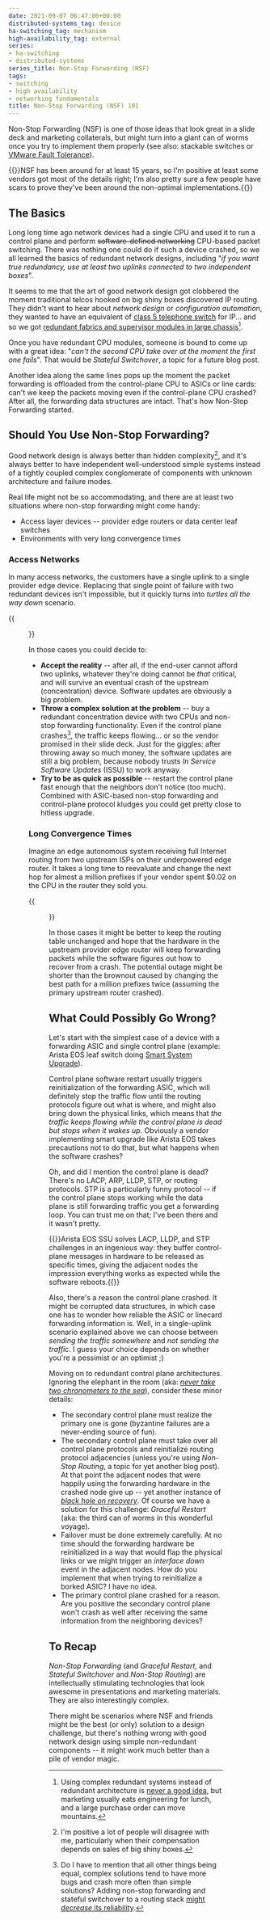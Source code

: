```yaml
---
date: 2021-09-07 06:47:00+00:00
distributed-systems_tag: device
ha-switching_tag: mechanism
high-availability_tag: external
series:
- ha-switching
- distributed-systems
series_title: Non-Stop Forwarding (NSF)
tags:
- switching
- high availability
- networking fundamentals
title: Non-Stop Forwarding (NSF) 101
---
```

Non-Stop Forwarding (NSF) is one of those ideas that look great in a slide deck and marketing collaterals, but might turn into a giant can of worms once you try to implement them properly (see also: stackable switches or [VMware Fault Tolerance](https://blog.ipspace.net/2021/01/vmware-fault-tolerance-woes.html)). 

{{<note info>}}NSF has been around for at least 15 years, so I'm positive at least some vendors got most of the details right; I'm also pretty sure a few people have scars to prove they've been around the non-optimal implementations.{{</note>}}
<!--more-->
## The Basics

Long long time ago network devices had a single CPU and used it to run a control plane and perform ~~software-defined networking~~ CPU-based packet switching. There was nothing one could do if such a device crashed, so we all learned the basics of redundant network designs, including "_if you want true redundancy, use at least two uplinks connected to two independent boxes_".

It seems to me that the art of good network design got clobbered the moment traditional telcos hooked on big shiny boxes discovered IP routing. They didn't want to hear about _network design_ or _configuration automation_, they wanted to have an equivalent of [class 5 telephone switch](https://en.wikipedia.org/wiki/Class-5_telephone_switch) for IP... and so we got [redundant fabrics and supervisor modules in large chassis](https://blog.ipspace.net/2014/04/should-we-use-redundant-supervisors.html)[^1].

Once you have redundant CPU modules, someone is bound to come up with a great idea: "*can't the second CPU take over at the moment the first one fails*". That would be *Stateful Switchover*, a topic for a future blog post.

Another idea along the same lines pops up the moment the packet forwarding is offloaded from the control-plane CPU to ASICs or line cards: can't we keep the packets moving even if the control-plane CPU crashed? After all, the forwarding data structures are intact. That's how Non-Stop Forwarding started.

[^1]: Using complex redundant systems instead of redundant architecture is [never a good idea](https://blog.ipspace.net/2017/06/leaf-and-spine-fabrics-implicit-or.html), but marketing usually eats engineering for lunch, and a large purchase order can move mountains.

## Should You Use Non-Stop Forwarding?

Good network design is always better than hidden complexity[^2], and it's always better to have independent well-understood simple systems instead of a tightly coupled complex conglomerate of components with unknown architecture and failure modes.

Real life might not be so accommodating, and there are at least two situations where non-stop forwarding might come handy:

* Access layer devices -- provider edge routers or data center leaf switches
* Environments with very long convergence times

### Access Networks

In many access networks, the customers have a single uplink to a single provider edge device. Replacing that single point of failure with two redundant devices isn't impossible, but it quickly turns into _turtles all the way down_ scenario. 

{{<figure src="/2021/09/NSF-access-router.png" caption="NSF used to provide uninterrupted connectivity in non-redundant access network">}}

In those cases you could decide to:

* **Accept the reality** -- after all, if the end-user cannot afford two uplinks, whatever they're doing cannot be *that* critical, and will survive an eventual crash of the upstream (concentration) device. Software updates are obviously a big problem.
* **Throw a complex solution at the problem** -- buy a redundant concentration device with two CPUs and non-stop forwarding functionality. Even if the control plane crashes[^4], the traffic keeps flowing... or so the vendor promised in their slide deck. Just for the giggles: after throwing away so much money, the software updates are still a big problem, because nobody trusts *In Service Software Updates* (ISSU) to work anyway.
* **Try to be as quick as possible** -- restart the control plane fast enough that the neighbors don't notice (too much). Combined with ASIC-based non-stop forwarding and control-plane protocol kludges you could get pretty close to hitless upgrade.

[^2]: I'm positive a lot of people will disagree with me, particularly when their compensation depends on sales of big shiny boxes.

[^4]: Do I have to mention that all other things being equal, complex solutions tend to have more bugs and crash more often than simple solutions? Adding non-stop forwarding and stateful switchover to a routing stack [might *decrease* its reliability](https://blog.ipspace.net/2016/11/reliability-of-clustered-solutions.html).

### Long Convergence Times

Imagine an edge autonomous system receiving full Internet routing from two upstream ISPs on their underpowered edge router. It takes a long time to reevaluate and change the next hop for almost a million prefixes if your vendor spent $0.02 on the CPU in the router they sold you. 

{{<figure src="/2021/09/NSF-BGP.png" caption="NSF used on PE-routers to work around the limitations of a CE router">}}

In those cases it might be better to keep the routing table unchanged and hope that the hardware in the upstream provider edge router will keep forwarding packets while the software figures out how to recover from a crash. The potential outage might be shorter than the brownout caused by changing the best path for a million prefixes twice (assuming the primary upstream router crashed).

## What Could Possibly Go Wrong?

Let's start with the simplest case of a device with a forwarding ASIC and single control plane (example: Arista EOS leaf switch doing [Smart System Upgrade](https://www.arista.com/en/um-eos/eos-leaf-smart-system-upgrade-leaf-ssu)). 

Control plane software restart usually triggers reinitialization of the forwarding ASIC, which will definitely stop the traffic flow until the routing protocols figure out what is where, and might also bring down the physical links, which means that *the traffic keeps flowing while the control plane is dead but stops when it wakes up*. Obviously a vendor implementing smart upgrade like Arista EOS takes precautions not to do that, but what happens when the software crashes?

Oh, and did I mention the control plane is dead? There's no LACP, ARP, LLDP, STP, or routing protocols. STP is a particularly funny protocol -- if the control plane stops working while the data plane is still forwarding traffic you get a forwarding loop. You can trust me on that; I've been there and it wasn't pretty.

{{<note info>}}Arista EOS SSU solves LACP, LLDP, and STP challenges in an ingenious way: they buffer control-plane messages in hardware to be released as specific times, giving the adjacent nodes the impression everything works as expected while the software reboots.{{</note>}}

Also, there's a reason the control plane crashed. It might be corrupted data structures, in which case one has to wonder how reliable the ASIC or linecard forwarding information is. Well, in a single-uplink scenario explained above we can choose between *sending the traffic somewhere* and *not sending the traffic*. I guess your choice depends on whether you're a pessimist or an optimist ;)

Moving on to redundant control plane architectures. Ignoring the elephant in the room (aka: *[never take two chronometers to the sea](https://blog.ipspace.net/2017/01/never-take-two-chronometers-to-sea.html)*), consider these minor details:

* The secondary control plane must realize the primary one is gone (byzantine failures are a never-ending source of fun).
* The secondary control plane must take over all control plane protocols and reinitialize routing protocol adjacencies (unless you're using *Non-Stop Routing*, a topic for yet another blog post). At that point the adjacent nodes that were happily using the forwarding hardware in the crashed node give up -- yet another instance of *[black hole on recovery](https://blog.ipspace.net/2011/11/ldp-igp-synchronization-in-mpls.html)*. Of course we have a solution for this challenge: *Graceful Restart* (aka: the third can of worms in this wonderful voyage).
* Failover must be done extremely carefully. At no time should the forwarding hardware be reinitialized in a way that would flap the physical links or we might trigger an *interface down* event in the adjacent nodes. How do you implement that when trying to reinitialize a borked ASIC? I have no idea.
* The primary control plane crashed for a reason. Are you positive the secondary control plane won't crash as well after receiving the same information from the neighboring devices?

## To Recap

*Non-Stop Forwarding* (and *Graceful Restart*, and *Stateful Switchover* and *Non-Stop Routing*) are intellectually stimulating technologies that look awesome in presentations and marketing materials. They are also interestingly complex.

There might be scenarios where NSF and friends might be the best (or only) solution to a design challenge, but there's nothing wrong with good network design using simple non-redundant components -- it might work much better than a pile of vendor magic.
